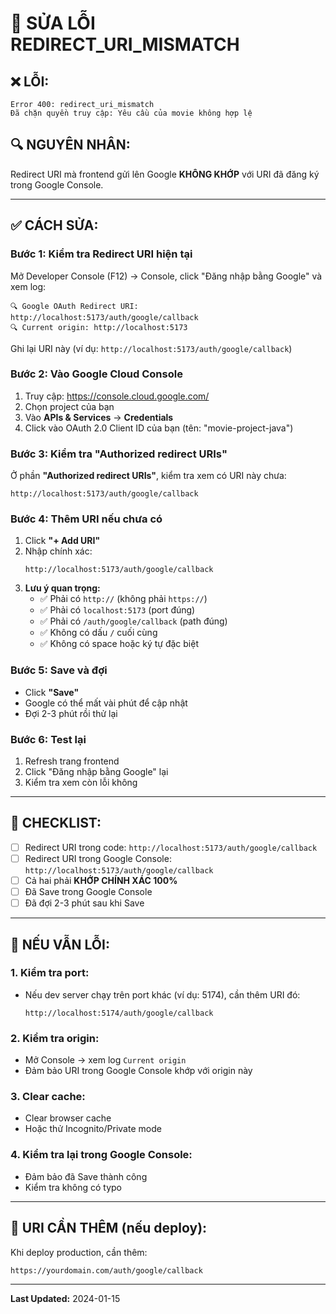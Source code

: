 # 🔧 SỬA LỖI REDIRECT_URI_MISMATCH

## ❌ LỖI:

```
Error 400: redirect_uri_mismatch
Đã chặn quyền truy cập: Yêu cầu của movie không hợp lệ
```

## 🔍 NGUYÊN NHÂN:

Redirect URI mà frontend gửi lên Google **KHÔNG KHỚP** với URI đã đăng ký trong Google Console.

---

## ✅ CÁCH SỬA:

### **Bước 1: Kiểm tra Redirect URI hiện tại**

Mở Developer Console (F12) → Console, click "Đăng nhập bằng Google" và xem log:

```
🔍 Google OAuth Redirect URI: http://localhost:5173/auth/google/callback
🔍 Current origin: http://localhost:5173
```

Ghi lại URI này (ví dụ: `http://localhost:5173/auth/google/callback`)

### **Bước 2: Vào Google Cloud Console**

1. Truy cập: https://console.cloud.google.com/
2. Chọn project của bạn
3. Vào **APIs & Services** → **Credentials**
4. Click vào OAuth 2.0 Client ID của bạn (tên: "movie-project-java")

### **Bước 3: Kiểm tra "Authorized redirect URIs"**

Ở phần **"Authorized redirect URIs"**, kiểm tra xem có URI này chưa:

```
http://localhost:5173/auth/google/callback
```

### **Bước 4: Thêm URI nếu chưa có**

1. Click **"+ Add URI"**
2. Nhập chính xác:
   ```
   http://localhost:5173/auth/google/callback
   ```
3. **Lưu ý quan trọng:**
   - ✅ Phải có `http://` (không phải `https://`)
   - ✅ Phải có `localhost:5173` (port đúng)
   - ✅ Phải có `/auth/google/callback` (path đúng)
   - ✅ Không có dấu `/` cuối cùng
   - ✅ Không có space hoặc ký tự đặc biệt

### **Bước 5: Save và đợi**

- Click **"Save"**
- Google có thể mất vài phút để cập nhật
- Đợi 2-3 phút rồi thử lại

### **Bước 6: Test lại**

1. Refresh trang frontend
2. Click "Đăng nhập bằng Google" lại
3. Kiểm tra xem còn lỗi không

---

## 🎯 CHECKLIST:

- [ ] Redirect URI trong code: `http://localhost:5173/auth/google/callback`
- [ ] Redirect URI trong Google Console: `http://localhost:5173/auth/google/callback`
- [ ] Cả hai phải **KHỚP CHÍNH XÁC 100%**
- [ ] Đã Save trong Google Console
- [ ] Đã đợi 2-3 phút sau khi Save

---

## 🐛 NẾU VẪN LỖI:

### **1. Kiểm tra port:**

- Nếu dev server chạy trên port khác (ví dụ: 5174), cần thêm URI đó:
  ```
  http://localhost:5174/auth/google/callback
  ```

### **2. Kiểm tra origin:**

- Mở Console → xem log `Current origin`
- Đảm bảo URI trong Google Console khớp với origin này

### **3. Clear cache:**

- Clear browser cache
- Hoặc thử Incognito/Private mode

### **4. Kiểm tra lại trong Google Console:**

- Đảm bảo đã Save thành công
- Kiểm tra không có typo

---

## 📝 URI CẦN THÊM (nếu deploy):

Khi deploy production, cần thêm:

```
https://yourdomain.com/auth/google/callback
```

---

**Last Updated:** 2024-01-15

